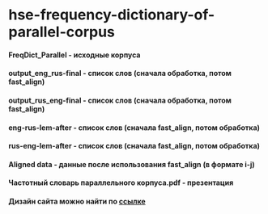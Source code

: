 # hse-frequency-dictionary-of-parallel-corpus
#### FreqDict_Parallel - исходные корпуса
#### output_eng_rus-final - список слов (сначала обработка, потом fast_align)
#### output_rus_eng-final - список слов (сначала обработка, потом fast_align)
#### eng-rus-lem-after - список слов (сначала fast_align, потом обработка)
#### rus-eng-lem-after - список слов (сначала fast_align, потом обработка)
#### Aligned data - данные после использования fast_align (в формате i-j)
#### Частотный словарь параллельного корпуса.pdf - презентация
#### Дизайн сайта можно найти по [ссылке](https://www.figma.com/file/0LSjengdxwfbAlwVYwAakg/%D0%A1%D0%B0%D0%B9%D1%82-%D1%87%D0%B0%D1%81%D1%82%D0%BE%D1%82%D0%BD%D0%BE%D0%B3%D0%BE-%D1%81%D0%BB%D0%BE%D0%B2%D0%B0%D1%80%D0%B0?type=design&node-id=2336-8&mode=design&t=gnsRsdRHcF4oVtYp-0)
